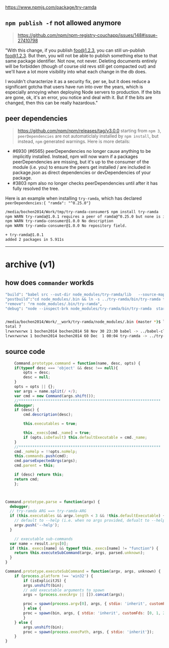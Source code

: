https://www.npmjs.com/package/try-ramda

## `npm publish -f` not allowed anymore
> https://github.com/npm/npm-registry-couchapp/issues/148#issue-27410798

"With this change, if you publish foo@1.2.3, you can still un-publish foo@1.2.3. But then, you will not be able to publish something else to that same package identifier. Not now, not never. Deleting documents entirely will be forbidden (though of course old revs still get compacted out) and we'll have a lot more visibility into what each change in the db does.

I wouldn't characterize it as a security fix, per se, but it does reduce a significant gotcha that users have run into over the years, which is especially annoying when deploying Node servers to production. If the bits are gone, ok, it's an error, you notice and deal with it. But if the bits are changed, then this can be really hazardous."

## peer dependencies
> https://github.com/npm/npm/releases/tag/v3.0.0
starting from `npm 3`, `peerDependencies` are not automaticlaly installed by `npm install`, but instead, `npm` generated warnings. Here is more details:

* #6930 (#6565) peerDependencies no longer cause anything to be implicitly installed. Instead, npm will now warn if a packages peerDependencies are missing, but it's up to the consumer of the module (i.e. you) to ensure the peers get installed / are included in package.json as direct dependencies or devDependencies of your package.
* #3803 npm also no longer checks peerDependencies until after it has fully resolved the tree.

Here is an example when installing `try-ramda`, which has declared `peerDependencies:{ "ramda": "^0.25.0"}`
```bash
/media/bochen2014/Work/tmp/try-ramda-consumer$ npm install try-ramda
npm WARN try-ramda@1.0.1 requires a peer of ramda@^0.25.0 but none is installed. You must install peer dependencies yourself.
npm WARN try-ramda-consumer@1.0.0 No description
npm WARN try-ramda-consumer@1.0.0 No repository field.

+ try-ramda@1.0.1
added 2 packages in 5.911s
```



-------------------------------
# archive (v1)
## how does `commander` workds

```bash
"build": "babel src --out-dir node_modules/try-ramda/lib   --source-maps",
"postbuild":"cd node_modules/.bin && ln -s ../try-ramda/bin/try-ramda try-ramda",
"remove": "rm node_modules/.bin/try-ramda",
"debug": "node --inspect-brk node_modules/try-ramda/bin/try-ramda  start"


/media/bochen2014/Work/__work/try-ramda/node_modules/.bin (master *)$ ls -l
total 7
lrwxrwxrwx 1 bochen2014 bochen2014 58 Nov 30 23:30 babel -> ../babel-cli/bin/babel.js
lrwxrwxrwx 1 bochen2014 bochen2014 60 Dec  1 00:04 try-ramda -> ../try-ramda/bin/try-ramda
```
## source code

```javascript
    Command.prototype.command = function(name, desc, opts) {
    if(typeof desc === 'object' && desc !== null){
        opts = desc;
        desc = null;
    }
    opts = opts || {};
    var args = name.split(/ +/);
    var cmd = new Command(args.shift());
    //***************************************************************
    debugger;
    if (desc) {
        cmd.description(desc);

        this.executables = true;

        this._execs[cmd._name] = true;
        if (opts.isDefault) this.defaultExecutable = cmd._name;
    }
    //***************************************************************
    cmd._noHelp = !!opts.noHelp;
    this.commands.push(cmd);
    cmd.parseExpectedArgs(args);
    cmd.parent = this;

    if (desc) return this;
    return cmd;
    };



Command.prototype.parse = function(argv) {
  debugger;
  // try-ramda ARG ==> try-ramda-ARG 
  if (this.executables && argv.length < 3 && !this.defaultExecutable) {
    // default to --help (i.e. when no args provided, defualt to --help)
    argv.push('--help');
  }

    // executable sub-commands
  var name = result.args[0];
  if (this._execs[name] && typeof this._execs[name] != "function") {
    return this.executeSubCommand(argv, args, parsed.unknown);
  }
}

Command.prototype.executeSubCommand = function(argv, args, unknown) {
    if (process.platform !== 'win32') {
        if (isExplicitJS) {
        args.unshift(bin);
        // add executable arguments to spawn
        args = (process.execArgv || []).concat(args);

        proc = spawn(process.argv[0], args, { stdio: 'inherit', customFds: [0, 1, 2] });
        } else {
        proc = spawn(bin, args, { stdio: 'inherit', customFds: [0, 1, 2] });
        }
    } else {
        args.unshift(bin);
        proc = spawn(process.execPath, args, { stdio: 'inherit'});
    }
}
```